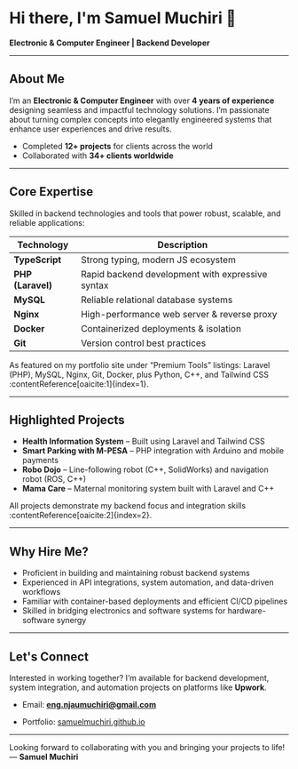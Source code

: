 # Hi there, I'm Samuel Muchiri 👋

**Electronic & Computer Engineer | Backend Developer**

---

##  About Me

I’m an **Electronic & Computer Engineer** with over **4 years of experience** designing seamless and impactful technology solutions. I’m passionate about turning complex concepts into elegantly engineered systems that enhance user experiences and drive results.

- Completed **12+ projects** for clients across the world  
- Collaborated with **34+ clients worldwide**  


---

##  Core Expertise

Skilled in backend technologies and tools that power robust, scalable, and reliable applications:

| Technology | Description |
|------------|-------------|
| **TypeScript** | Strong typing, modern JS ecosystem |
| **PHP (Laravel)** | Rapid backend development with expressive syntax |
| **MySQL** | Reliable relational database systems |
| **Nginx** | High-performance web server & reverse proxy |
| **Docker** | Containerized deployments & isolation |
| **Git** | Version control best practices |

As featured on my portfolio site under “Premium Tools” listings: Laravel (PHP), MySQL, Nginx, Git, Docker, plus Python, C++, and Tailwind CSS :contentReference[oaicite:1]{index=1}.

---

##  Highlighted Projects

- **Health Information System** – Built using Laravel and Tailwind CSS  
- **Smart Parking with M-PESA** – PHP integration with Arduino and mobile payments  
- **Robo Dojo** – Line-following robot (C++, SolidWorks) and navigation robot (ROS, C++)  
- **Mama Care** – Maternal monitoring system built with Laravel and C++

All projects demonstrate my backend focus and integration skills :contentReference[oaicite:2]{index=2}.

---

##  Why Hire Me?

- Proficient in building and maintaining robust backend systems  
- Experienced in API integrations, system automation, and data-driven workflows  
- Familiar with container-based deployments and efficient CI/CD pipelines  
- Skilled in bridging electronics and software systems for hardware-software synergy

---

##  Let's Connect

Interested in working together? I’m available for backend development, system integration, and automation projects on platforms like **Upwork**.

- Email: **eng.njaumuchiri@gmail.com**  
 
- Portfolio: [samuelmuchiri.github.io](https://samuelmuchiri.github.io)

---

Looking forward to collaborating with you and bringing your projects to life!  
— **Samuel Muchiri**  
